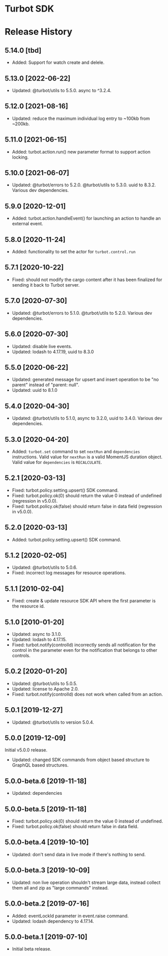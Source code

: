 # Turbot SDK

# Release History

## 5.14.0 [tbd]

- Added: Support for watch create and delele.

## 5.13.0 [2022-06-22]

- Updated: @turbot/utils to 5.5.0. async to ^3.2.4.

## 5.12.0 [2021-08-16]

- Updated: reduce the maximum individual log entry to ~100kb from ~200kb.

## 5.11.0 [2021-06-15]

- Added: turbot.action.run() new parameter format to support action locking.

## 5.10.0 [2021-06-07]

- Updated: @turbot/errors to 5.2.0. @turbot/utils to 5.3.0. uuid to 8.3.2. Various dev dependencies.

## 5.9.0 [2020-12-01]

- Added: turbot.action.handleEvent() for launching an action to handle an external event.

## 5.8.0 [2020-11-24]

- Added: functionality to set the actor for `turbot.control.run`

## 5.7.1 [2020-10-22]

- Fixed: should not modify the cargo content after it has been finalized for sending it back to Turbot server.

## 5.7.0 [2020-07-30]

- Updated: @turbot/errors to 5.1.0. @turbot/utils to 5.2.0. Various dev dependencies.

## 5.6.0 [2020-07-30]

- Updated: disable live events.
- Updated: lodash to 4.17.19, uuid to 8.3.0

## 5.5.0 [2020-06-22]

- Updated: generated message for upsert and insert operation to be "no parent" instead of "parent: null".
- Updated: uuid to 8.1.0

## 5.4.0 [2020-04-30]

- Updated: @turbot/utils to 5.1.0, async to 3.2.0, uuid to 3.4.0. Various dev dependencies.

## 5.3.0 [2020-04-20]

- Added: `turbot.set` command to set `nextRun` and `dependencies` instructions. Valid value for `nextRun` is a valid MomentJS duration object. Valid value for `dependencies` is `RECALCULATE`.

## 5.2.1 [2020-03-13]

- Fixed: turbot.policy.setting.upsert() SDK command.
- Fixed: turbot.policy.ok(0) should return the value 0 instead of undefined (regression in v5.0.0).
- Fixed: turbot.policy.ok(false) should return false in data field (regression in v5.0.0).

## 5.2.0 [2020-03-13]

- Added: turbot.policy.setting.upsert() SDK command.

## 5.1.2 [2020-02-05]

- Updated: @turbot/utils to 5.0.6.
- Fixed: incorrect log messages for resource operations.

## 5.1.1 [2010-02-04]

- Fixed: create & update resource SDK API where the first parameter is the resource id.

## 5.1.0 [2010-01-20]

- Updated: async to 3.1.0.
- Updated: lodash to 4.17.15.
- Fixed: turbot.notify(controlId) incorrectly sends all notification for the control in the parameter even for the notification that belongs to other controls.

## 5.0.2 [2020-01-20]

- Updated: @turbot/utils to 5.0.5.
- Updated: license to Apache 2.0.
- Fixed: turbot.notify(controlId) does not work when called from an action.

## 5.0.1 [2019-12-27]

- Updated: @turbot/utils to version 5.0.4.

## 5.0.0 [2019-12-09]

Initial v5.0.0 release.

- Updated: changed SDK commands from object based structure to GraphQL based structures.

## 5.0.0-beta.6 [2019-11-18]

- Updated: dependencies

## 5.0.0-beta.5 [2019-11-18]

- Fixed: turbot.policy.ok(0) should return the value 0 instead of undefined.
- Fixed: turbot.policy.ok(false) should return false in data field.

## 5.0.0-beta.4 [2019-10-10]

- Updated: don't send data in live mode if there's nothing to send.

## 5.0.0-beta.3 [2019-10-09]

- Updated: non live operation shouldn't stream large data, instead collect them all and zip as "large commands" instead.

## 5.0.0-beta.2 [2019-07-16]

- Added: eventLockId parameter in event.raise command.
- Updated: lodash dependency to 4.17.14.

## 5.0.0-beta.1 [2019-07-10]

- Initial beta release.
